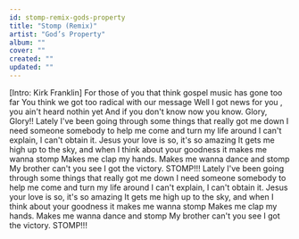 ```yaml
---
id: stomp-remix-gods-property
title: "Stomp (Remix)"
artist: "God’s Property"
album: ""
cover: ""
created: ""
updated: ""
---
```


[Intro: Kirk Franklin]
For those of you that think gospel music has gone too far
You think we got too radical with our message
Well I got news for you , you ain't heard nothin yet
And if you don't know now you know. Glory, Glory!!
Lately I've been going through some things that really got me down
I need someone somebody to help me come and turn my life around
I can't explain, I can't obtain it. Jesus your love is so, it's so amazing
It gets me high up to the sky, and when I think about your goodness it makes me wanna stomp
Makes me clap my hands. Makes me wanna dance and stomp
My brother can't you see I got the victory. STOMP!!!
Lately I've been going through some things that really got me down
I need someone somebody to help me come and turn my life around
I can't explain, I can't obtain it. Jesus your love is so, it's so amazing
It gets me high up to the sky, and when I think about your goodness it makes me wanna stomp
Makes me clap my hands. Makes me wanna dance and stomp
My brother can't you see I got the victory. STOMP!!!